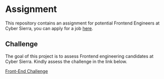 # Assignment

This repository contains an assignment for potential Frontend Engineers at Cyber Sierra, you can apply for a job [here](https://cybersierra.freshteam.com/jobs/YmIu_d6UxzBE/frontend-engineer-remote).

## Challenge
The goal of this project is to assess Frontend engineering candidates at Cyber Sierra. Kindly assess the challenge in the link below.

[Front-End Challenge](https://coderbyte.com/sl-candidate?promo=fortonetechnologies-kovwp:react-assessment-reoe11pivr) 



